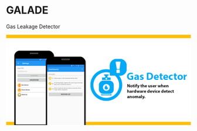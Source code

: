 # GALADE
Gas Leakage Detector

<img src="https://github.com/tripsdoc/galade/blob/master/picture/Feature.png">